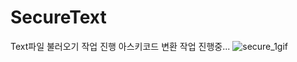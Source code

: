 # SecureText
Text파일 불러오기 작업 진행
아스키코드 변환 작업 진행중...
![secure_1gif](https://github.com/jitaeyu/SecureText/assets/84373336/71acc7de-c3ac-42c6-a4a3-8ebc6d7c6194)

